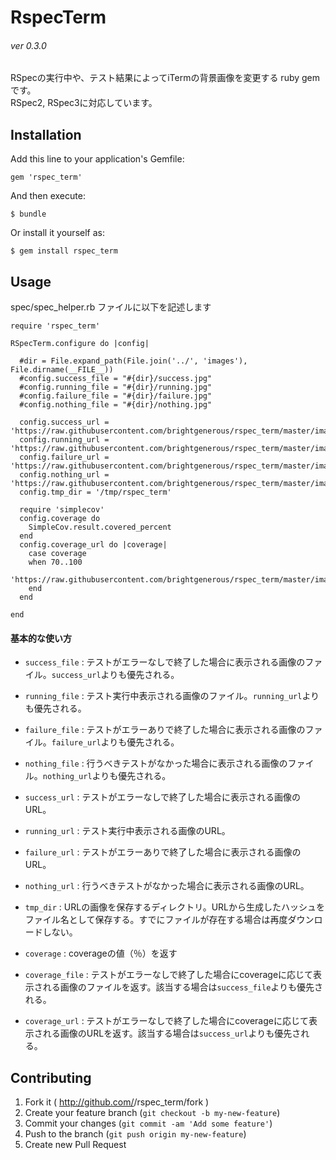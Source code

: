 # RspecTerm
###### ver 0.3.0

RSpecの実行中や、テスト結果によってiTermの背景画像を変更する ruby gem です。  
RSpec2, RSpec3に対応しています。

## Installation

Add this line to your application's Gemfile:

    gem 'rspec_term'

And then execute:

    $ bundle

Or install it yourself as:

    $ gem install rspec_term

## Usage

spec/spec_helper.rb ファイルに以下を記述します


    require 'rspec_term'

    RSpecTerm.configure do |config|

      #dir = File.expand_path(File.join('../', 'images'), File.dirname(__FILE__))
      #config.success_file = "#{dir}/success.jpg"
      #config.running_file = "#{dir}/running.jpg"
      #config.failure_file = "#{dir}/failure.jpg"
      #config.nothing_file = "#{dir}/nothing.jpg"

      config.success_url = 'https://raw.githubusercontent.com/brightgenerous/rspec_term/master/images/success.jpg'
      config.running_url = 'https://raw.githubusercontent.com/brightgenerous/rspec_term/master/images/running.jpg'
      config.failure_url = 'https://raw.githubusercontent.com/brightgenerous/rspec_term/master/images/failure.jpg'
      config.nothing_url = 'https://raw.githubusercontent.com/brightgenerous/rspec_term/master/images/nothing.jpg'
      config.tmp_dir = '/tmp/rspec_term'

      require 'simplecov'
      config.coverage do
        SimpleCov.result.covered_percent
      end
      config.coverage_url do |coverage|
        case coverage
        when 70..100
          'https://raw.githubusercontent.com/brightgenerous/rspec_term/master/images/coverage_100.jpg'
        end
      end

    end

#### 基本的な使い方

* `success_file` : テストがエラーなしで終了した場合に表示される画像のファイル。`success_url`よりも優先される。  
* `running_file` : テスト実行中表示される画像のファイル。`running_url`よりも優先される。  
* `failure_file` : テストがエラーありで終了した場合に表示される画像のファイル。`failure_url`よりも優先される。  
* `nothing_file` : 行うべきテストがなかった場合に表示される画像のファイル。`nothing_url`よりも優先される。  
* `success_url` : テストがエラーなしで終了した場合に表示される画像のURL。  
* `running_url` : テスト実行中表示される画像のURL。  
* `failure_url` : テストがエラーありで終了した場合に表示される画像のURL。  
* `nothing_url` : 行うべきテストがなかった場合に表示される画像のURL。  
* `tmp_dir` : URLの画像を保存するディレクトリ。URLから生成したハッシュをファイル名として保存する。すでにファイルが存在する場合は再度ダウンロードしない。

* `coverage` : coverageの値（％）を返す  
* `coverage_file` : テストがエラーなしで終了した場合にcoverageに応じて表示される画像のファイルを返す。該当する場合は`success_file`よりも優先される。  
* `coverage_url` : テストがエラーなしで終了した場合にcoverageに応じて表示される画像のURLを返す。該当する場合は`success_url`よりも優先される。  

## Contributing

1. Fork it ( http://github.com/<my-github-username>/rspec_term/fork )
2. Create your feature branch (`git checkout -b my-new-feature`)
3. Commit your changes (`git commit -am 'Add some feature'`)
4. Push to the branch (`git push origin my-new-feature`)
5. Create new Pull Request

